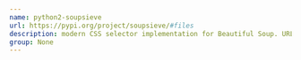 ```yaml
---
name: python2-soupsieve
url: https://pypi.org/project/soupsieve/#files
description: modern CSS selector implementation for Beautiful Soup. URL : https://pypi.org/project/soupsieve/#files Groups : None
group: None
---
```

